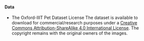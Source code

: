 #### Data
- The Oxford-IIIT Pet Dataset
License
The dataset is available to download for commercial/research purposes under a [Creative Commons Attribution-ShareAlike 4.0 International License](https://creativecommons.org/licenses/by-sa/4.0/). The copyright remains with the original owners of the images.
